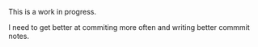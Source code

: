 This is a work in progress.

I need to get better at commiting more often and writing better commmit notes.
